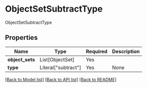 # ObjectSetSubtractType

ObjectSetSubtractType

## Properties
| Name | Type | Required | Description |
| ------------ | ------------- | ------------- | ------------- |
**object_sets** | List[ObjectSet] | Yes |  |
**type** | Literal["subtract"] | Yes | None |


[[Back to Model list]](../../../../README.md#models-v2-link) [[Back to API list]](../../../../README.md#apis-v2-link) [[Back to README]](../../../../README.md)
